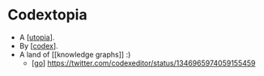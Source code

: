 # Codextopia

- A [[utopia]].
- By [[codex]].
- A land of [[knowledge graphs]] :)
  - [[go]] https://twitter.com/codexeditor/status/1346965974059155459


[//begin]: # "Autogenerated link references for markdown compatibility"
[utopia]: utopia "Utopia"
[codex]: codex "Codex"
[go]: go "Go"
[//end]: # "Autogenerated link references"